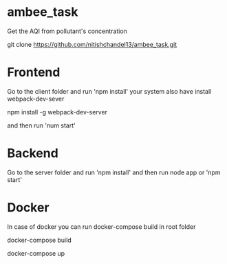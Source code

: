 # ambee_task

Get the AQI from pollutant's concentration

git clone https://github.com/nitishchandel13/ambee_task.git

# Frontend
Go to the client folder and run 'npm install'
your system also have install webpack-dev-sever

npm install -g webpack-dev-server

and then run 'num start'

# Backend
Go to the server folder and run 'npm install'
and then run node app or 'npm start'


# Docker
In case of docker you can run docker-compose build in root folder

docker-compose build

docker-compose up
